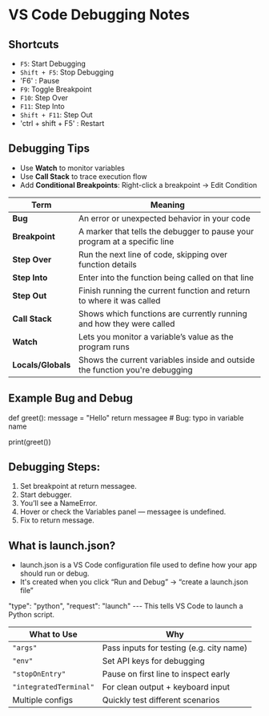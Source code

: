 # VS Code Debugging Notes

## Shortcuts
- `F5`: Start Debugging
- `Shift + F5`: Stop Debugging
- 'F6' : Pause
- `F9`: Toggle Breakpoint
- `F10`: Step Over
- `F11`: Step Into
- `Shift + F11`: Step Out
- 'ctrl + shift + F5' : Restart

## Debugging Tips
- Use **Watch** to monitor variables
- Use **Call Stack** to trace execution flow
- Add **Conditional Breakpoints**: Right-click a breakpoint → Edit Condition

| Term               | Meaning                                                                      |
| ------------------ | ---------------------------------------------------------------------------- |
| **Bug**            | An error or unexpected behavior in your code                                 |
| **Breakpoint**     | A marker that tells the debugger to pause your program at a specific line    |
| **Step Over**      | Run the next line of code, skipping over function details                    |
| **Step Into**      | Enter into the function being called on that line                            |
| **Step Out**       | Finish running the current function and return to where it was called        |
| **Call Stack**     | Shows which functions are currently running and how they were called         |
| **Watch**          | Lets you monitor a variable’s value as the program runs                      |
| **Locals/Globals** | Shows the current variables inside and outside the function you're debugging |

## Example Bug and Debug

def greet():
    message = "Hello"
    return messagee  # Bug: typo in variable name

print(greet())

## Debugging Steps:
1. Set breakpoint at return messagee.
2. Start debugger.
3. You’ll see a NameError.
4. Hover or check the Variables panel — messagee is undefined.
5. Fix to return message.

## What is launch.json?
- launch.json is a VS Code configuration file used to define how your app should run or debug.
- It's created when you click “Run and Debug” → “create a launch.json file”

"type": "python",
"request": "launch"
 --- This tells VS Code to launch a Python script.

 | What to Use            | Why                                      |
| ---------------------- | ---------------------------------------- |
| `"args"`               | Pass inputs for testing (e.g. city name) |
| `"env"`                | Set API keys for debugging               |
| `"stopOnEntry"`        | Pause on first line to inspect early     |
| `"integratedTerminal"` | For clean output + keyboard input        |
| Multiple configs       | Quickly test different scenarios         |
